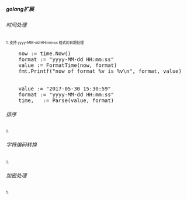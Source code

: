 ##### golang扩展

###### 时间处理
<sup><sub>1. 支持 yyyy-MM-dd HH:mm:ss 格式的日期处理</sub></sup><br/>

<pre>
    now := time.Now()
    format := "yyyy-MM-dd HH:mm:ss"
    value := FormatTime(now, format)
    fmt.Printf("now of format %v is %v\n", format, value)


    value := "2017-05-30 15:30:59"
    format := "yyyy-MM-dd HH:mm:ss"
    time, _ := Parse(value, format)
</pre>


###### 排序
<sup><sub>1. </sub></sup><br/>

###### 字符编码转换
<sup><sub>1. </sub></sup><br/>

###### 加密处理
<sup><sub>1. </sub></sup><br/>